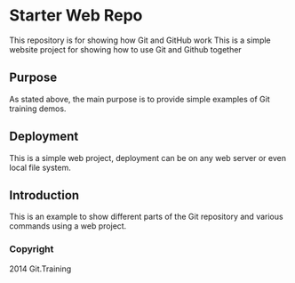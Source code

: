 # Starter Web Repo

This repository is for showing how Git and GitHub work
This is a simple website project for showing how to use Git and Github together

## Purpose

As stated above, the main purpose is to provide simple examples of Git training demos.

## Deployment

This is a simple web project, deployment can be on any web server or even local file system.

## Introduction

This is an example to show different parts of the Git repository and various commands using a web project.

### Copyright

2014 Git.Training